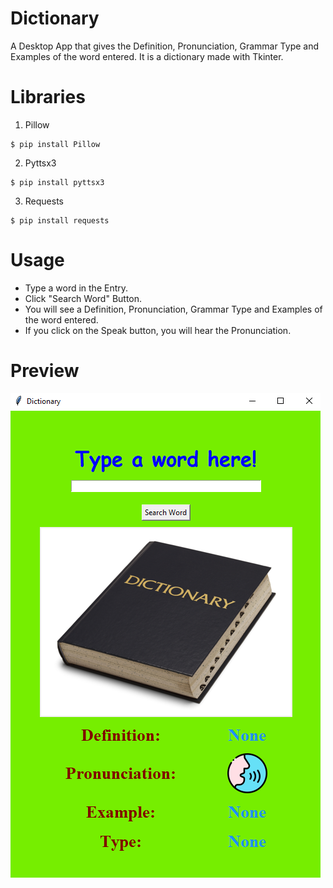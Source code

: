# Dictionary
 A Desktop App that gives the Definition, Pronunciation, Grammar Type and Examples of the word entered. It is a dictionary made with Tkinter.
# Libraries
1. Pillow
```
$ pip install Pillow
```
2. Pyttsx3
```
$ pip install pyttsx3
```
3. Requests
```
$ pip install requests
```
# Usage
- Type a word in the Entry.
- Click "Search Word" Button.
- You will see a Definition, Pronunciation, Grammar Type and Examples of the word entered.
- If you click on the Speak button, you will hear the Pronunciation.
# Preview
<img src="preview.png">
